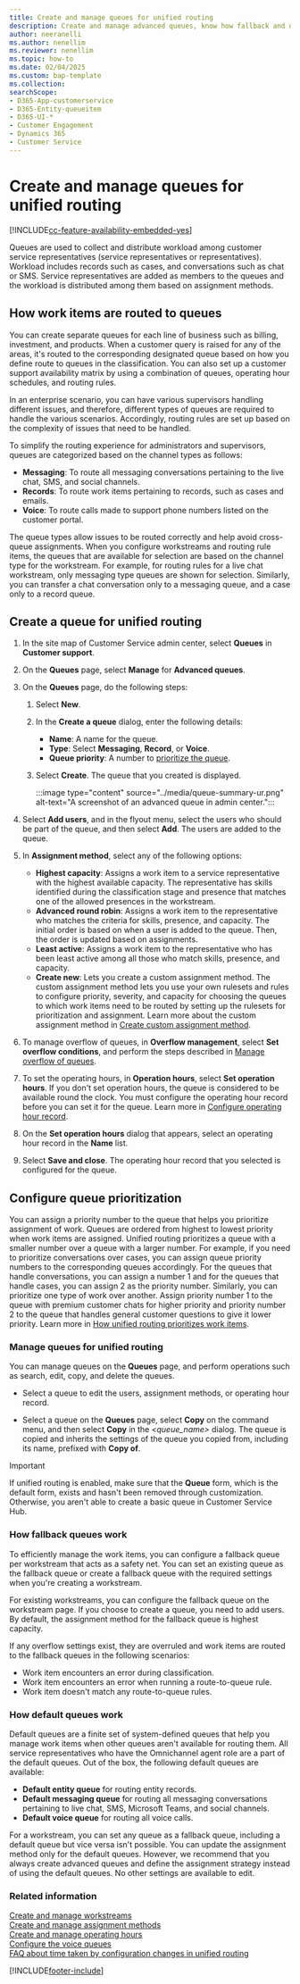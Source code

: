 ```yaml
---
title: Create and manage queues for unified routing
description: Create and manage advanced queues, know how fallback and default queues work in unified routing in Customer Service.
author: neeranelli
ms.author: nenellim
ms.reviewer: nenellim
ms.topic: how-to
ms.date: 02/04/2025
ms.custom: bap-template
ms.collection:
searchScope:
- D365-App-customerservice
- D365-Entity-queueitem
- D365-UI-*
- Customer Engagement
- Dynamics 365
- Customer Service
---
```


# Create and manage queues for unified routing

[!INCLUDE[cc-feature-availability-embedded-yes](../../includes/cc-feature-availability-embedded-yes.md)]

Queues are used to collect and distribute workload among customer service representatives (service representatives or representatives). Workload includes records such as cases, and conversations such as chat or SMS. Service representatives are added as members to the queues and the workload is distributed among them based on assignment methods.

## How work items are routed to queues

You can create separate queues for each line of business such as billing, investment, and products. When a customer query is raised for any of the areas, it's routed to the corresponding designated queue based on how you define route to queues in the classification. You can also set up a customer support availability matrix by using a combination of queues, operating hour schedules, and routing rules.

In an enterprise scenario, you can have various supervisors handling different issues, and therefore, different types of queues are required to handle the various scenarios. Accordingly, routing rules are set up based on the complexity of issues that need to be handled.

To simplify the routing experience for administrators and supervisors, queues are categorized based on the channel types as follows:

- **Messaging**: To route all messaging conversations pertaining to the live chat, SMS, and social channels.
- **Records**: To route work items pertaining to records, such as cases and emails.
- **Voice**: To route calls made to support phone numbers listed on the customer portal.

The queue types allow issues to be routed correctly and help avoid cross-queue assignments. When you configure workstreams and routing rule items, the queues that are available for selection are based on the channel type for the workstream. For example, for routing rules for a live chat workstream, only messaging type queues are shown for selection. Similarly, you can transfer a chat conversation only to a messaging queue, and a case only to a record queue.

## Create a queue for unified routing

1. In the site map of Customer Service admin center, select **Queues** in **Customer support**.
    
1. On the **Queues** page, select **Manage** for **Advanced queues**.
    
1. On the **Queues** page, do the following steps:

    1. Select **New**.
    1. In the **Create a queue** dialog, enter the following details:
       - **Name**: A name for the queue.
       - **Type**: Select **Messaging**, **Record**, or **Voice**.
       - **Queue priority**: A number to [prioritize the queue](#configure-queue-prioritization).
    1. Select **Create**. The queue that you created is displayed.

       :::image type="content" source="../media/queue-summary-ur.png" alt-text="A screenshot of an advanced queue in admin center.":::


1. Select **Add users**, and in the flyout menu, select the users who should be part of the queue, and then select **Add**. The users are added to the queue.

1. In **Assignment method**, select any of the following options:
   - **Highest capacity**: Assigns a work item to a service representative with the highest available capacity. The representative has skills identified during the classification stage and presence that matches one of the allowed presences in the workstream.
   - **Advanced round robin**: Assigns a work item to the representative who matches the criteria for skills, presence, and capacity. The initial order is based on when a user is added to the queue. Then, the order is updated based on assignments.
   - **Least active**: Assigns a work item to the representative who has been least active among all those who match skills, presence, and capacity.
   - **Create new**: Lets you create a custom assignment method. The custom assignment method lets you use your own rulesets and rules to configure priority, severity, and capacity for choosing the queues to which work items need to be routed by setting up the rulesets for prioritization and assignment. Learn more about the custom assignment method in [Create custom assignment method](assignment-methods.md).

1. To manage overflow of queues, in **Overflow management**, select **Set overflow conditions**, and perform the steps described in [Manage overflow of queues](manage-overflow.md).

1. To set the operating hours, in **Operation hours**, select **Set operation hours**. If you don't set operation hours, the queue is considered to be available round the clock. You must configure the operating hour record before you can set it for the queue. Learn more in [Configure operating hour record](create-operating-hours.md).

1. On the **Set operation hours** dialog that appears, select an operating hour record in the **Name** list.

1. Select **Save and close**. The operating hour record that you selected is configured for the queue.

## Configure queue prioritization

You can assign a priority number to the queue that helps you prioritize assignment of work. Queues are ordered from highest to lowest priority when work items are assigned. Unified routing prioritizes a queue with a smaller number over a queue with a larger number. For example, if you need to prioritize conversations over cases, you can assign queue priority numbers to the corresponding queues accordingly. For the queues that handle conversations, you can assign a number 1 and for the queues that handle cases, you can assign 2 as the priority number. Similarly, you can prioritize one type of work over another. Assign priority number 1 to the queue with premium customer chats for higher priority and priority number 2 to the queue that handles general customer questions to give it lower priority. Learn more in [How unified routing prioritizes work items](assignment-methods.md#how-unified-routing-prioritizes-work-items).

### Manage queues for unified routing

You can manage queues on the **Queues** page, and perform operations such as search, edit, copy, and delete the queues.

- Select a queue to edit the users, assignment methods, or operating hour record.

- Select a queue on the **Queues** page, select **Copy** on the command menu, and then select **Copy** in the *<queue_name>* dialog. The queue is copied and inherits the settings of the queue you copied from, including its name, prefixed with **Copy of**.

> [!IMPORTANT]
> If unified routing is enabled, make sure that the **Queue** form, which is the default form, exists and hasn't been removed through customization. Otherwise, you aren't able to create a basic queue in Customer Service Hub.

### How fallback queues work

To efficiently manage the work items, you can configure a fallback queue per workstream that acts as a safety net. You can set an existing queue as the fallback queue or create a fallback queue with the required settings when you're creating a workstream.

For existing workstreams, you can configure the fallback queue on the workstream page. If you choose to create a queue, you need to add users. By default, the assignment method for the fallback queue is highest capacity.

If any overflow settings exist, they are overruled and work items are routed to the fallback queues in the following scenarios:

- Work item encounters an error during classification.
- Work item encounters an error when running a route-to-queue rule.
- Work item doesn't match any route-to-queue rules.

### How default queues work

Default queues are a finite set of system-defined queues that help you manage work items when other queues aren't available for routing them. All service representatives who have the Omnichannel agent role are a part of the default queues. Out of the box, the following default queues are available:

- **Default entity queue** for routing entity records.
- **Default messaging queue** for routing all messaging conversations pertaining to live chat, SMS, Microsoft Teams, and social channels.
- **Default voice queue** for routing all voice calls.

For a workstream, you can set any queue as a fallback queue, including a default queue but vice versa isn't possible. You can update the assignment method only for the default queues. However, we recommend that you always create advanced queues and define the assignment strategy instead of using the default queues. No other settings are available to edit.

### Related information

[Create and manage workstreams](create-workstreams.md)  
[Create and manage assignment methods](configure-assignment-rules.md#create-an-assignment-method-and-configure-rules)  
[Create and manage operating hours](create-operating-hours.md)  
[Configure the voice queues](../voice-channel-route-queues.md)  
[FAQ about time taken by configuration changes in unified routing](faqs.md#how-long-does-a-configuration-change-to-the-omnichannel-for-customer-service-and-unified-routing-settings-take-to-update)

[!INCLUDE[footer-include](../../includes/footer-banner.md)]
